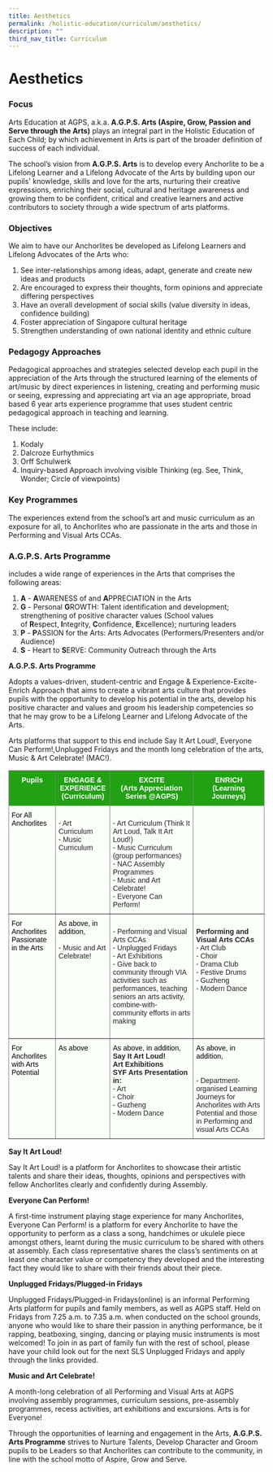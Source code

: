 ```yaml
---
title: Aesthetics
permalink: /holistic-education/curriculum/aesthetics/
description: ""
third_nav_title: Curriculum
---
```

Aesthetics
==========

  

### Focus

Arts Education at AGPS, a.k.a.&nbsp;**A.G.P.S. Arts (Aspire, Grow, Passion and Serve through the Arts)**&nbsp;plays an integral part in the Holistic Education of Each Child; by which achievement in Arts is part of the broader definition of success of each individual.  

The school’s vision from&nbsp;**A.G.P.S. Arts**&nbsp;is to develop every Anchorlite to be a Lifelong Learner and a Lifelong Advocate of the Arts by building upon our pupils' knowledge, skills and love for the arts, nurturing their creative expressions, enriching their social, cultural and heritage awareness and growing them to be confident, critical and creative learners and active contributors to society through a wide spectrum of arts platforms.

  

### Objectives

We aim to have our Anchorlites be developed as Lifelong Learners and Lifelong Advocates of the Arts who:  

1.  See inter-relationships among ideas, adapt, generate and create new ideas and products
2.  Are encouraged to express their thoughts, form opinions and appreciate differing perspectives
3.  Have an overall development of social skills (value diversity in ideas, confidence building)
4.  Foster appreciation of Singapore cultural heritage
5.  Strengthen understanding of own national identity and ethnic culture

### Pedagogy Approaches

Pedagogical approaches and strategies selected develop each pupil in the appreciation of the Arts through the structured learning of the elements of art/music by direct experiences in listening, creating and performing music or seeing, expressing and appreciating art via an age appropriate, broad based 6 year arts experience programme that uses student centric pedagogical approach in teaching and learning.&nbsp;

These include:

1.  Kodaly
2.  Dalcroze Eurhythmics
3.  Orff Schulwerk
4.  Inquiry-based Approach involving visible Thinking (eg. See, Think, Wonder; Circle of viewpoints)


### Key Programmes

The experiences extend from the school’s art and music curriculum as an exposure for all, to Anchorlites who are passionate in the arts and those in Performing and Visual Arts CCAs.  

  

### A.G.P.S. Arts Programme

includes a wide range of experiences in the Arts that comprises the following areas:  

1.  **A**&nbsp;\-&nbsp;**A**WARENESS of and&nbsp;**A**PPRECIATION in the Arts
2.  **G**&nbsp;\- Personal&nbsp;**G**ROWTH: Talent identification and development; strengthening of positive character values (School values of&nbsp;**R**espect,&nbsp;**I**ntegrity,&nbsp;**C**onfidence,&nbsp;**E**xcellence); nurturing leaders
3.  **P**&nbsp;\-&nbsp;**P**ASSION for the Arts: Arts Advocates (Performers/Presenters and/or Audience)
4.  **S**&nbsp;\- Heart to&nbsp;**S**ERVE: Community Outreach through the Arts

  

**A.G.P.S. Arts Programme**&nbsp;

Adopts a values-driven, student-centric and Engage &amp; Experience-Excite-Enrich Approach that aims to create a vibrant arts culture that provides pupils with the opportunity to develop his potential in the arts, develop his positive character and values and groom his leadership competencies so that he may grow to be a Lifelong Learner and Lifelong Advocate of the Arts.&nbsp;

Arts platforms that support to this end include Say It Art Loud!, Everyone Can Perform!,Unplugged Fridays and the month long celebration of the arts, Music &amp; Art Celebrate! (MAC!).


<style type="text/css">
.tg  {border-collapse:collapse;border-spacing:0;}
.tg td{border-color:black;border-style:solid;border-width:1px;font-family:Arial, sans-serif;font-size:14px;
  overflow:hidden;padding:10px 5px;word-break:normal;}
.tg th{border-color:black;border-style:solid;border-width:1px;font-family:Arial, sans-serif;font-size:14px;
  font-weight:normal;overflow:hidden;padding:10px 5px;word-break:normal;}
.tg .tg-3yc9{background-color:#22A114;border-color:inherit;color:#FFF;font-weight:bold;text-align:center;vertical-align:top}
.tg .tg-n9k0{background-color:#FBFFFA;border-color:inherit;color:#222;text-align:left;vertical-align:top}
</style>
<table class="tg">
<thead>
  <tr>
    <th class="tg-3yc9">Pupils<br></th>
    <th class="tg-3yc9">ENGAGE &amp; EXPERIENCE<br>(Curriculum)<br></th>
    <th class="tg-3yc9">EXCITE<br><span style="background-color:transparent">(Arts Appreciation Series @AGPS) </span><br></th>
    <th class="tg-3yc9">ENRICH<br><span style="background-color:transparent">(Learning Journeys)</span></th>
  </tr>
</thead>
<tbody>
  <tr>
    <td class="tg-n9k0"><span style="font-weight:normal;color:#000">For All Anchorlites</span><br></td>
    <td class="tg-n9k0"><br><span style="background-color:transparent">- Art Curriculum </span><br><span style="background-color:transparent">- Music Curriculum </span><br></td>
    <td class="tg-n9k0"><br><span style="background-color:transparent">- Art Curriculum (Think It Art Loud, Talk It Art Loud!)</span><br><span style="background-color:transparent">- Music Curriculum (group performances) </span><br><span style="background-color:transparent">- NAC Assembly Programmes</span><br><span style="background-color:transparent">- Music and Art Celebrate!</span><br><span style="background-color:transparent">- Everyone Can Perform!</span><br></td>
    <td class="tg-n9k0"></td>
  </tr>
  <tr>
    <td class="tg-n9k0"><span style="font-weight:normal;color:#000">For Anchorlites Passionate in the Arts</span><br></td>
    <td class="tg-n9k0"><span style="font-weight:normal;color:#000">As above, in addition, </span><br><br><span style="background-color:transparent">- Music and Art Celebrate!</span><br><br></td>
    <td class="tg-n9k0"><br><span style="background-color:transparent">- Performing and Visual Arts CCAs </span><br><span style="background-color:transparent">- Unplugged Fridays</span><br><span style="background-color:transparent">- Art Exhibitions</span><br><span style="background-color:transparent">- Give back to community through VIA activities such as performances, teaching seniors an arts activity, combine-with- community efforts in arts making</span><br><br></td>
    <td class="tg-n9k0"><br><span style="font-weight:bold;background-color:transparent">Performing and Visual Arts CCAs</span><span style="background-color:transparent"> </span><br><span style="background-color:transparent">- Art Club</span><br>- Choir<br><span style="background-color:transparent">- Drama Club</span><br>- Festive Drums<br><span style="background-color:transparent">- Guzheng</span><br><span style="background-color:transparent">- Modern Dance</span></td>
  </tr>
  <tr>
    <td class="tg-n9k0"><span style="font-weight:normal;color:#000">For Anchorlites with Arts Potential</span><br></td>
    <td class="tg-n9k0"><span style="font-weight:normal;color:#000">As above</span><br><br></td>
    <td class="tg-n9k0"><span style="font-weight:normal;color:#000">As above, in addition,</span><br><span style="font-weight:bold;background-color:transparent">Say It Art Loud! </span><br><span style="font-weight:bold;background-color:transparent">Art Exhibitions</span><span style="background-color:transparent"> </span><br><span style="font-weight:bold;background-color:transparent">SYF Arts Presentation in: </span><br><span style="background-color:transparent">- Art </span><br><span style="background-color:transparent">- Choir </span><br><span style="background-color:transparent">- Guzheng </span><br><span style="background-color:transparent">- Modern Dance </span><br></td>
    <td class="tg-n9k0"><span style="font-weight:normal;color:#000">As above, in addition,</span><br><br><br><span style="background-color:transparent">- Department-organised Learning Journeys for Anchorlites with Arts Potential and those in Performing and visual Arts CCAs </span></td>
  </tr>
</tbody>
</table>

**Say It Art Loud!**

Say It Art Loud! is a platform for Anchorlites to showcase their artistic talents and share their ideas, thoughts, opinions and perspectives with fellow Anchorlites clearly and confidently during Assembly.

**Everyone Can Perform!**

A first-time instrument playing stage experience for many Anchorlites, Everyone Can Perform! is a platform for every Anchorlite to have the opportunity to perform as a class a song, handchimes or ukulele piece amongst others, learnt during the music curriculum to be shared with others at assembly. Each class representative shares the class’s sentiments on at least one character value or competency they developed and the interesting fact they would like to share with their friends about their piece.  

**Unplugged Fridays/Plugged-in Fridays**

Unplugged Fridays/Plugged-in Fridays(online) is an informal Performing Arts platform for pupils and family members, as well as AGPS staff. Held on Fridays from 7.25 a.m. to 7.35 a.m. when conducted on the school grounds, anyone who would like to share their passion in anything performance, be it rapping, beatboxing, singing, dancing or playing music instruments is most welcomed! To join in as part of family fun with the rest of school, please have your child look out for the next SLS Unplugged Fridays and apply through the links provided.
 

**Music and Art Celebrate!**

A month-long celebration of all Performing and Visual Arts at AGPS involving assembly programmes, curriculum sessions, pre-assembly programmes, recess activities, art exhibitions and excursions. Arts is for Everyone!

Through the opportunities of learning and engagement in the Arts,&nbsp;**A.G.P.S. Arts Programme**&nbsp;strives to Nurture Talents, Develop Character and Groom pupils to be Leaders so that Anchorlites can contribute to the community, in line with the school motto of Aspire, Grow and Serve.